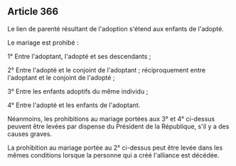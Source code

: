 Article 366
----
Le lien de parenté résultant de l'adoption s'étend aux enfants de l'adopté.

Le mariage est prohibé :

1° Entre l'adoptant, l'adopté et ses descendants ;

2° Entre l'adopté et le conjoint de l'adoptant ; réciproquement entre l'adoptant
et le conjoint de l'adopté ;

3° Entre les enfants adoptifs du même individu ;

4° Entre l'adopté et les enfants de l'adoptant.

Néanmoins, les prohibitions au mariage portées aux 3° et 4° ci-dessus peuvent
être levées par dispense du Président de la République, s'il y a des causes
graves.

La prohibition au mariage portée au 2° ci-dessus peut être levée dans les mêmes
conditions lorsque la personne qui a créé l'alliance est décédée.

